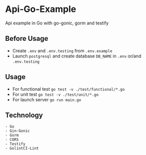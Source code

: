 # Api-Go-Example
Api example in Go with go-gonic, gorm and testify

## Before Usage
* Create `.env` and `.env.testing` from `.env.example`
* Launch `postgresql` and create database `DB_NAME` in `.env` or/and `.env.testing`

## Usage
* For functional test `go test -v ./test/functional/*.go`
* For unit test `go test -v ./test/unit/*.go`
* For launch server `go run main.go`

## Technology
    - Go
    - Gin-Gonic
    - Gorm
    - CORS
    - Testify
    - GolintCI-Lint